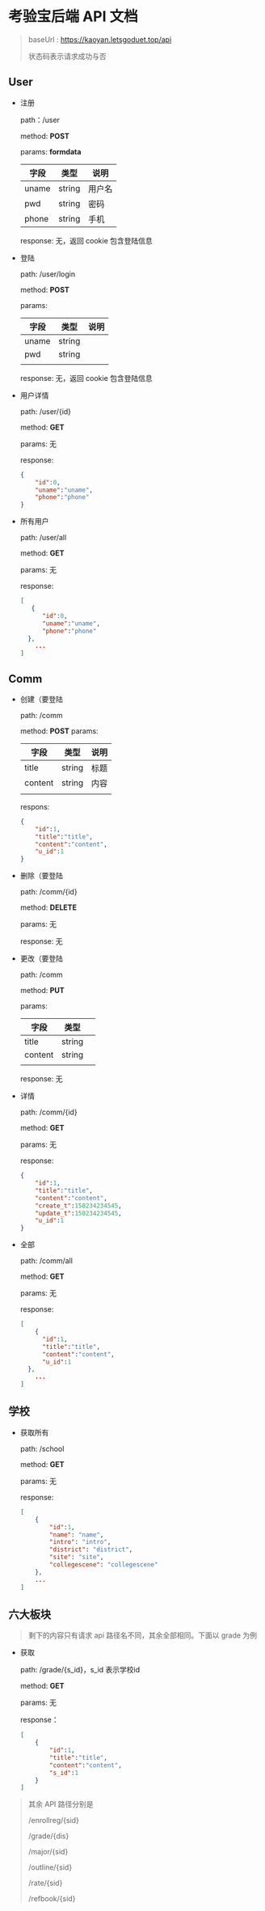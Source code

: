 # 考验宝后端 API 文档  

> baseUrl : https://kaoyan.letsgoduet.top/api
>
> 状态码表示请求成功与否

## User 

- 注册

  path：/user

  method: **POST**

  params:  **formdata**

  | 字段  | 类型   | 说明   |
  | ----- | ------ | ------ |
  | uname | string | 用户名 |
  | pwd   | string | 密码   |
  | phone | string | 手机   |

  response: 无，返回 cookie 包含登陆信息

  

- 登陆

  path: /user/login

  method: **POST** 

  params: 

  | 字段  | 类型   | 说明 |
  | ----- | ------ | ---- |
  | uname | string |      |
  | pwd   | string |      |
  |       |        |      |

  response: 无，返回 cookie 包含登陆信息

- 用户详情

  path: /user/{id}

  method: **GET** 

  params: 无

  response: 

  ```json
  {
      "id":0,
      "uname":"uname",
      "phone":"phone"
  }
  ```

- 所有用户

  path: /user/all

  method: **GET** 

  params: 无

  response:

  ```json
  [
     {
      	"id":0,
      	"uname":"uname",
      	"phone":"phone"
  	},
      ...
  ]
  ```



## Comm 

- 创建（要登陆

  path: /comm

  method: **POST** 
  params:

  | 字段    | 类型   | 说明 |
  | ------- | ------ | ---- |
  | title   | string | 标题 |
  | content | string | 内容 |
  |         |        |      |

  respons:

  ```json
  {
      "id":1,
      "title":"title",
      "content":"content",
      "u_id":1
  }
  ```

- 删除（要登陆

  path: /comm/{id}

  method: **DELETE** 

  params: 无

  response: 无

- 更改（要登陆

  path: /comm

  method: **PUT**

  params:

  | 字段    | 类型   |      |
  | ------- | ------ | ---- |
  | title   | string |      |
  | content | string |      |
  |         |        |      |

  response: 无

- 详情

  path: /comm/{id}

  method: **GET**

  params: 无

  response: 

  ```json
  {
      "id":1,
      "title":"title",
      "content":"content",
      "create_t":150234234545,
      "update_t":150234234545,
      "u_id":1
  }
  ```

- 全部

  path: /comm/all

  method: **GET**

  params: 无

  response: 

  ```json
  [
      {
      	"id":1,
      	"title":"title",
      	"content":"content",
      	"u_id":1
  	},
      ...
  ]
  ```

  

## 学校 

- 获取所有

  path: /school

  method: **GET**

  params: 无

  response: 

  ```json
  [
      {
          "id":1,
          "name": "name",
          "intro": "intro",
          "district": "district",
          "site": "site",
          "collegescene": "collegescene"
      },
      ...
  ]
  ```

  

## 六大板块 

> 剩下的内容只有请求 api 路径名不同，其余全部相同。下面以 grade 为例



- 获取

  path: /grade/{s_id}，s_id 表示学校id

  method: **GET**  

  params: 无

  response： 

  ```json
  [
      {
          "id":1,
          "title":"title",
          "content":"content",
          "s_id":1
      }
  ]
  ```





> 其余 API 路径分别是
>
> /enrollreg/{sid}
>
> /grade/{dis}
>
> /major/{sid}
>
> /outline/{sid}
>
> /rate/{sid}
>
> /refbook/{sid}
>
> 